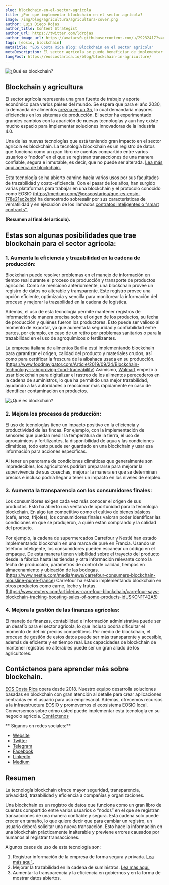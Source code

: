 ```yaml
---
slug: blockchain-en-el-sector-agricola
title: ¿Por qué implementar blockchain en el sector agrícola?
image: /img/blog/agricultura/agricultura-cover.png
author: Luis Diego Rojas
author_title: Content Strategist
author_url: https://twitter.com/ldrojas
author_image_url: https://avatars0.githubusercontent.com/u/29232417?s=400&u=032f18555bd97e3d90f3ddfb5b2dc72dfcf0d11b&v=4
tags: [eosio, blockchain]
metaTitle: "EOS Costa Rica Blog: Blockchain en el sector agrícola"
metaDescription: El sector agrícola se puede beneficiar de implementar blockchain al incrementar la eficiencia, transparencia y mejorar la administración.
langPost: https://eoscostarica.io/blog/blockchain-in-agriculture/
---
```


![¿Qué es blockchain?](/img/blog/agricultura/agricultura-cover.png)

## **Blockchain y agricultura**

El sector agrícola representa una gran fuente de trabajo y aporte económico para varios países del mundo. Se espera que para el año 2030, la demanda de alimentos [crezca en un 35](https://www.weforum.org/agenda/2019/09/here-s-how-we-can-use-agriculture-to-fight-climate-change/), lo cual demandaría mayores eficiencias en los sistemas de producción. El sector ha experimentado grandes cambios con la aparición de nuevas tecnologías y aun hoy existe mucho espacio para implementar soluciones innovadoras de la industria 4.0.

Una de las nuevas tecnologías que está teniendo gran impacto en el sector agrícola es blockchain. La tecnología blockchain es un registro de datos que funciona como un gran libro de cuentas compartido entre varios usuarios o “nodos” en el que se registran transacciones de una manera confiable, segura e inmutable, es decir, que no puede ser alterada. [Lea más aquí acerca de blockchain.](https://medium.com/@eoscostarica/https-medium-com-eoscostarica-que-es-blockchain-d54d42439ef3)

Esta tecnología se ha abierto camino hacia varios usos por sus facultades de trazabilidad y costo-eficiencia. Con el pasar de los años, han surgido varias plataformas para trabajar en una blockchain y el protocolo conocido como EOSIO (https://medium.com/@eoscostarica/que-es-eosio-178e21ac2ebb) ha demostrado sobresalir por sus características de versatilidad y en ejecución de los llamados [contratos inteligentes o “smart contracts”.](https://medium.com/@eoscostarica/qu%C3%A9-es-un-smart-contract-793d2042c65d)

**(Resumen al final del artículo).**

<!--truncate-->

## **Estas son algunas posibilidades que trae blockchain para el sector agrícola:**

### **1. Aumenta la eficiencia y trazabilidad en la cadena de producción:**

Blockchain puede resolver problemas en el manejo de información en tiempo real durante el proceso de producción y transporte de productos agrícolas. Como se mencionó anteriormente, una blockchain provee un registro de datos no alterable y transparente. Este registro provee una opción eficiente, optimizada y sencilla para monitorear la información del proceso y mejorar la trazabilidad en la cadena de logística.

Además, el uso de esta tecnología permite mantener registros de información de manera precisa sobre el origen de los productos, su fecha de producción y quiénes fueron los productores. Esto puede ser valioso al momento de exportar, ya que aumenta la seguridad y confiabilidad entre partes, por ejemplo, en caso de un retiro por problemas sanitarios o para la trazabilidad en el uso de agroquímicos o fertilizantes.

La empresa italiana de alimentos Barilla está implementando blockchain para garantizar el origen, calidad del producto y materiales crudos, así como para certificar la frescura de la albahaca usada en su producción.(https://www.foodnavigator.com/Article/2019/09/24/Blockchain-technology-is-improving-food-traceability) Asimismo, [Walmart](https://techcrunch.com/2018/09/24/walmart-is-betting-on-the-blockchain-to-improve-food-safety/) empezó a usar blockchain para digitalizar el rastreo de los alimentos perecederos en la cadena de suministros, lo que ha permitido una mejor trazabilidad, ayudando a las autoridades a reaccionar más rápidamente en caso de identificar contaminación en productos.

![¿Qué es blockchain?](/img/blog/agricultura/agricultura-diagrama.png)

### **2. Mejora los procesos de producción:**

El uso de tecnologías tiene un impacto positivo en la eficiencia y productividad de las fincas. Por ejemplo, con la implementación de sensores que puedan medir la temperatura de la tierra, el uso de agroquímicos y fertilizantes, la disponibilidad de agua y las condiciones climáticas, todo esto puede ser guardado en una blockchain y usar esa información para acciones específicas.

Al tener un panorama de condiciones climáticas que generalmente son impredecibles, los agricultores podrían prepararse para mejorar la supervivencia de sus cosechas, mejorar la manera en que se determinan precios e incluso podría llegar a tener un impacto en los niveles de empleo.

### **3. Aumenta la transparencia con los consumidores finales:**

Los consumidores exigen cada vez más conocer el origen de sus productos. Esto ha abierto una ventana de oportunidad para la tecnología blockchain. En algo tan competitivo como el cultivo de bienes básicos (café, arroz, frijoles), los consumidores finales valoran poder identificar las condiciones en que se produjeron, a quién están comprando y la calidad del producto.

Por ejemplo, la cadena de supermercados Carrefour y Nestlé han estado implementando blockchain en una marca de puré en Francia. Usando un teléfono inteligente, los consumidores pueden escanear un código en el empaque. De esta manera tienen visibilidad sobre el trayecto del producto desde la fábrica hasta las tiendas y otra información relevante como la fecha de producción, parámetros de control de calidad, tiempos en almacenamiento y ubicación de las bodegas. (https://www.nestle.com/media/news/carrefour-consumers-blockchain-mousline-puree-france) Carrefour ha estado implementando blockchain en otros productos como carne, leche y frutas. (https://www.reuters.com/article/us-carrefour-blockchain/carrefour-says-blockchain-tracking-boosting-sales-of-some-products-idUSKCN1T42A5)

### **4. Mejora la gestión de las finanzas agrícolas:**

El manejo de finanzas, contabilidad e información administrativa puede ser un desafío para el sector agrícola, lo que incluso podría dificultar el momento de definir precios competitivos. Por medio de blockchain, el proceso de gestión de estos datos puede ser más transparente y accesible, además de eficiente y en tiempo real. Las capacidades de blockchain de mantener registros no alterables puede ser un gran aliado de los agricultores.


## **Contáctenos para aprender más sobre blockchain.**

[EOS Costa Rica](https://eoscostarica.io/) opera desde 2018. Nuestro equipo desarrolla soluciones basadas en blockchain con gran atención al detalle para crear aplicaciones centradas en el usuario para uso empresarial. Además, ofrecemos recursos a la infraestructura EOSIO y promovemos el ecosistema EOSIO local. Conversemos sobre cómo usted puede implementar esta tecnología en su negocio agrícola. [Contáctenos](https://eoscostarica.io/)

** Síganos en redes sociales:**

*   [Website](https://eoscostarica.io)
*   [Twitter](https://twitter.com/eoscostarica)
*   [Telegram](https://t.me/eoscr)
*   [Facebook](https://www.facebook.com/costaricaeos/)
*   [LinkedIn](https://www.linkedin.com/company/eoscostarica/)
*   [Medium](https://medium.com/@eoscostarica)


## Resumen

La tecnología blockchain ofrece mayor seguridad, transparencia, privacidad, trazabilidad y eficiencia a compañías y organizaciones. 

Una blockchain es un registro de datos que funciona como un gran libro de cuentas compartido entre varios usuarios o “nodos” en el que se registran transacciones de una manera confiable y segura. Esta cadena solo puede crecer en tamaño, lo que quiere decir que para cambiar un registro, un usuario deberá solicitar una nueva transacción. Esto hace la información en una blockchain prácticamente inalterable y previene errores causados por humanos al registrar transacciones. 


Algunos casos de uso de esta tecnología son:

1.  Registrar información de la empresa de forma segura y privada. [Lea más aquí.](https://medium.com/@eoscostarica/how-to-choose-an-enterprise-blockchain-platform-7c3665994ad6?source=your_stories_page---------------------------). 
2.  Mejorar la trazabilidad en la cadena de suministros. [Lea más aquí.](https://eoscostarica.io/blockchain-in-logistics/)
3.  Aumentar la transparencia y la eficiencia en gobiernos y en la forma de mostrar datos abiertos.

